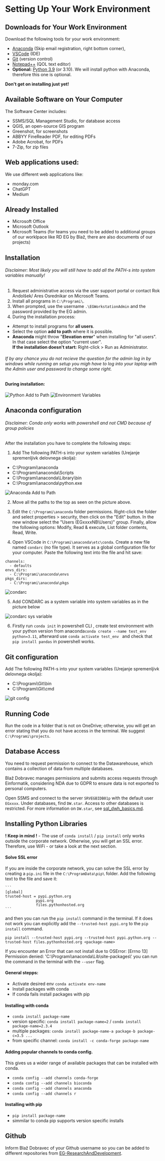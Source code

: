 # Setting Up Your Work Environment

## Downloads for Your Work Environment

Download the following tools for your work environment:
- [Anaconda](https://www.anaconda.com/download) (Skip email registration, right bottom corner),
- [VSCode](https://code.visualstudio.com/download) (IDE)
- [Git](https://git-scm.com/downloads) (version control)
- [Notepad++](https://notepad-plus-plus.org/downloads/) (QOL text editor)
- **Optional:** [Python 3.9](https://www.python.org/downloads/release/python-3913/) (or 3.10). We will install python with Anaconda, therefore this one is optional.

**Don't get on installing just yet!**

## Available Software on Your Computer

The Software Center includes:
- SSMS/SQL Management Studio, for database access
- QGIS, an open-source GIS program
- Greenshot, for screenshots
- ABBYY FineReader PDF, for editing PDFs
- Adobe Acrobat, for PDFs
- 7-Zip, for zip files

## Web applications used:

We use different web applications like:
- monday.com
- ChatGPT
- Medium

## Already Installed

- Microsoft Office
- Microsoft Outlook
- Microsoft Teams (for teams you need to be added to additional groups of our worklpace like RD EG by Blaž, there are also documents of our projects)

## Installation

###### Disclaimer: Most likely you will still have to add all the PATH-s into system variables manually! 


1. Request administrative access via the user support portal or contact Rok Andolšek/ Ares Osrednikar on Microsoft Teams.
2. Install all programs in `C:\Programi\`.
3. When prompted, use the username `.\EGWorkstationAdmin` and the password provided by the EG admin.
4. During the installation process:
* Attempt to install programs for **all users**. 
* Select the option **add to path** where it is possible. 
* **Anaconda** might throw "**Elevation error**" when installing for "all users". In that case select the option "current user".
<br>**If the installation doesn't start:** Right-click > Run as Administrator.

###### If by any chance you do not recieve the question for the admin log in by windows while running an setup you migh have to log into your laptop with the Admin user and password to change some right.

#### During installation:

![Python Add to Path](screenshots/python_setup.png)
![Environment Variables](screenshots/anaconda_install_2.png)

## Anaconda configuration

###### Disclaimer: Conda only works with powershell and not CMD because of group policies

After the installation you have to complete the following steps:

1. Add The following PATH-s into your system variables (Urejanje spremenljivk delovnega okolja):

* C:\Programi\anaconda
* C:\Programi\anaconda\Scripts
* C:\Programi\anaconda\Library\bin
* C:\Programi\anaconda\python.exe

![Anaconda Add to Path](screenshots/conda_system_variables.png)

2. Move all the paths to the top as seen on the picture above.

3. Edit the `C:\Programi\anaconda` folder permissions. Right-click the folder and select properties > security, then click on the "Edit" button. In the new window select the "Users (EGxxxxNB\Users)" group. Finally, allow the following options: Modify, Read & execute, List folder contents, Read, Write.

4. Open VSCode in `C:\Programi\anaconda\etc\conda`. Create a new file named `condarc` (no file type). It serves as a global configuration file for your computer. Paste the following text into the file and hit save:

```
channels:
  - defaults
envs_dirs:
  - C:\Programi\anaconda\envs
pkgs_dirs:
  - C:\Programi\anaconda\pkgs
``` 
![condarc](screenshots/condarc.png)

5. Add CONDARC as a system variable into system variables as in the picture below 

![condarc sys variable](screenshots/condarc_sys_var.png)

6. Firstly run `conda init` in powershell CLI , create test environment with your python version from anaconda`conda create --name test_env python=3.11`, afterward use `conda activate test_env ` and check that `pip install pandas` in powershell works.

## Git configuration

Add The following PATH-s into your system variables (Urejanje spremenljivk delovnega okolja):

 * C:\Programi\Git\bin
 * C:\Programi\Git\cmd

![git config](screenshots/git_config.png)

## Running Code

Run the code in a folder that is not on OneDrive; otherwise, you will get an error stating that you do not have access in the terminal. We suggest `C:\Programi\projects`.

## Database Access

You need to request permission to connect to the Datawarehouse, which contains a collection of data from multiple databases.

Blaž Dobravec manages permissions and submits access requests through Einformatik, considering NDA due to GDPR to ensure data is not exported to personal computers.

Open SSMS and connect to the server `SRVEGBIDB01p` with the default user `EGxxxx`. Under databases, find `DW.star`. Access to other databases is restricted. For more information on `DW.star`, see [sql_dwh_basics.md](06_sql_dwh_basics.md).

## Installing Python Libraries

**! Keep in mind !** - The use of `conda install` / `pip install` only works outside the corporate network. Otherwise, you will get an SSL error. Therefore, use WiFi - or take a look at the next section.

#### Solve SSL error

If you are inside the corporate network, you can solve the SSL error by creating a `pip.ini` file in the `C:\ProgramData\pip\` folder. Add the following text to the file and save it:

    ```
    [global]
    trusted-host = pypi.python.org
                  pypi.org
                  files.pythonhosted.org
    ```

and then you can run the `pip install` command in the terminal. If it does not work you can explicitly add the `--trusted-host pypi.org` to the `pip install` command.

  ```
  pip install --trusted-host pypi.org --trusted-host pypi.python.org --trusted-host files.pythonhosted.org <package-name>
  ```

If you encounter an Error that can not install due to OSError: [Errno 13] Permission denied: 'C:\\Programi\\anaconda\\Lib\\site-packages\\<package-name>' you can run the command in the terminal with the `--user` flag.


#### General stepps:
* Activate desired env `conda activate env-name`
* Install packages with conda
* If conda fails install packages with pip

#### Installing with conda
* `conda install package-name`
* version specific: `conda install package-name=2` / `conda install package-name=2.3.4`
* multiple packages: `conda install package-name-a package-b package-c=3.5 ...`
* from specific channel: `conda install -c conda-forge package-name`
  
#### Adding popular channels to conda config. 
This gives us a wider range of available packages that can be installed with conda.
* `conda config --add channels conda-forge`
* `conda config --add channels bioconda`
* `conda config --add channels anaconda`
* `conda config --add channels r`

#### Installing with pip
* `pip install package-name`
* simmilar to conda pip supports version specific installs


## Github

Inform Blaž Dobravec of your Github username so you can be added to different repositories from [EG-ResearchAndDevelopment](https://github.com/EG-ResearchAndDevelopment).
